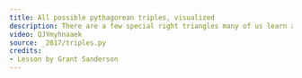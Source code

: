 ```yaml
---
title: All possible pythagorean triples, visualized
description: There are a few special right triangles many of us learn about in school, like the 3-4-5 triangle or the 5-12-13 triangle.  Is there a way to understand all triplets of numbers (a, b, c) that satisfy a^2 + b^2 = c^2?  There is!  And it uses complex numbers in a clever way.
video: QJYmyhnaaek
source: _2017/triples.py
credits:
- Lesson by Grant Sanderson
---
```

